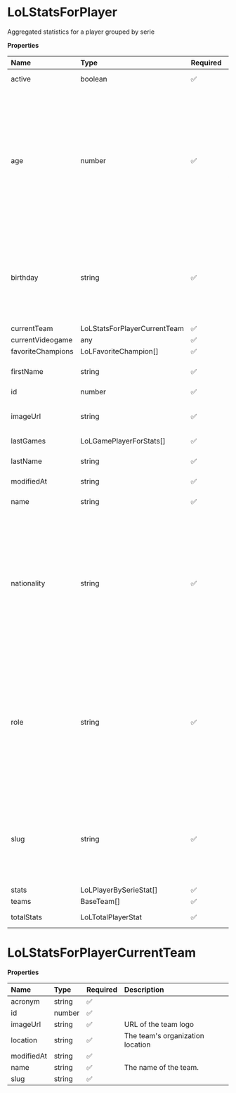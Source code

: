 # LoLStatsForPlayer

Aggregated statistics for a player grouped by serie

**Properties**

| Name              | Type                         | Required | Description                                                                                                                                                                                                                                    |
| :---------------- | :--------------------------- | :------- | :--------------------------------------------------------------------------------------------------------------------------------------------------------------------------------------------------------------------------------------------- |
| active            | boolean                      | ✅       | Whether player is active                                                                                                                                                                                                                       |
| age               | number                       | ✅       | Age of the player, `null` if unknown. When `birthday` is `null`, `age` is an approxiamation. Read more about [players' age](/docs/about-players-age) <br/>**Note**: This field is only present for users running the Historical plan or above. |
| birthday          | string                       | ✅       | Birth day of the player, `YYYY-MM-DD` format. `null` if unknown. <br/>**Note**: This field is only present for users running the Historical plan or above.                                                                                     |
| currentTeam       | LoLStatsForPlayerCurrentTeam | ✅       |                                                                                                                                                                                                                                                |
| currentVideogame  | any                          | ✅       |                                                                                                                                                                                                                                                |
| favoriteChampions | LoLFavoriteChampion[]        | ✅       |                                                                                                                                                                                                                                                |
| firstName         | string                       | ✅       | First name of the player. `null` if unknown                                                                                                                                                                                                    |
| id                | number                       | ✅       | ID of the player                                                                                                                                                                                                                               |
| imageUrl          | string                       | ✅       | URL to the photo of the player. `null` if not available.                                                                                                                                                                                       |
| lastGames         | LoLGamePlayerForStats[]      | ✅       |                                                                                                                                                                                                                                                |
| lastName          | string                       | ✅       | Last name of the player. `null` if unknown                                                                                                                                                                                                     |
| modifiedAt        | string                       | ✅       |                                                                                                                                                                                                                                                |
| name              | string                       | ✅       | Professional name of the player                                                                                                                                                                                                                |
| nationality       | string                       | ✅       | Country code matching the nationality of the player according to the ISO 3166-1 standard (Alpha-2 code). <br/>In addition to the standard, the `XK` code is used for Kosovo. <br/>`null` if unknown                                            |
| role              | string                       | ✅       | Role/position of the player. Field value varies depending on the video game.`null` if unknown. <br/>**Note**: role is only available for DotA 2, League of Legends, and Overwatch players. <br/>`null` for other video games.                  |
| slug              | string                       | ✅       | Unique, human-readable identifier for the player. <br/>`id` and `slug` can be used interchangeably throughout the API.                                                                                                                         |
| stats             | LoLPlayerBySerieStat[]       | ✅       |                                                                                                                                                                                                                                                |
| teams             | BaseTeam[]                   | ✅       |                                                                                                                                                                                                                                                |
| totalStats        | LoLTotalPlayerStat           | ✅       | Total Player's statistics                                                                                                                                                                                                                      |

# LoLStatsForPlayerCurrentTeam

**Properties**

| Name       | Type   | Required | Description                      |
| :--------- | :----- | :------- | :------------------------------- |
| acronym    | string | ✅       |                                  |
| id         | number | ✅       |                                  |
| imageUrl   | string | ✅       | URL of the team logo             |
| location   | string | ✅       | The team's organization location |
| modifiedAt | string | ✅       |                                  |
| name       | string | ✅       | The name of the team.            |
| slug       | string | ✅       |                                  |

<!-- This file was generated by liblab | https://liblab.com/ -->
